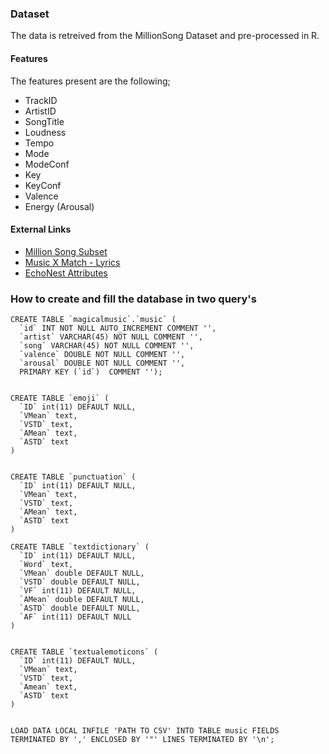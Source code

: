### Dataset

The data is retreived from the MillionSong Dataset and pre-processed in R.

#### Features

The features present are the following; 

- TrackID
- ArtistID
- SongTitle 
- Loudness
- Tempo 
- Mode
- ModeConf
- Key
- KeyConf
- Valence 
- Energy (Arousal)


#### External Links

- [Million Song Subset](http://labrosa.ee.columbia.edu/millionsong/pages/getting-dataset#subset)
- [Music X Match - Lyrics](http://labrosa.ee.columbia.edu/millionsong/musixmatch#getting)
- [EchoNest Attributes](http://developer.echonest.com/acoustic-attributes.html)


### How to create and fill the database in two query's
```
CREATE TABLE `magicalmusic`.`music` (
  `id` INT NOT NULL AUTO_INCREMENT COMMENT '',
  `artist` VARCHAR(45) NOT NULL COMMENT '',
  `song` VARCHAR(45) NOT NULL COMMENT '',
  `valence` DOUBLE NOT NULL COMMENT '',
  `arousal` DOUBLE NOT NULL COMMENT '',
  PRIMARY KEY (`id`)  COMMENT '');
```
```

CREATE TABLE `emoji` (
  `ID` int(11) DEFAULT NULL,
  `VMean` text,
  `VSTD` text,
  `AMean` text,
  `ASTD` text
) 


CREATE TABLE `punctuation` (
  `ID` int(11) DEFAULT NULL,
  `VMean` text,
  `VSTD` text,
  `AMean` text,
  `ASTD` text
)

CREATE TABLE `textdictionary` (
  `ID` int(11) DEFAULT NULL,
  `Word` text,
  `VMean` double DEFAULT NULL,
  `VSTD` double DEFAULT NULL,
  `VF` int(11) DEFAULT NULL,
  `AMean` double DEFAULT NULL,
  `ASTD` double DEFAULT NULL,
  `AF` int(11) DEFAULT NULL
)


CREATE TABLE `textualemoticons` (
  `ID` int(11) DEFAULT NULL,
  `VMean` text,
  `VSTD` text,
  `Amean` text,
  `ASTD` text
)


LOAD DATA LOCAL INFILE 'PATH TO CSV' INTO TABLE music FIELDS TERMINATED BY ',' ENCLOSED BY '"' LINES TERMINATED BY '\n';
```